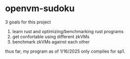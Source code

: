 # openvm-sudoku

3 goals for this project
1. learn rust and optimizing/benchmarking rust programs
2. get confortable using different zkVMs
3. benchmark zkVMs against each other


thus far, my program as of 1/16/2025 only compiles for sp1.
